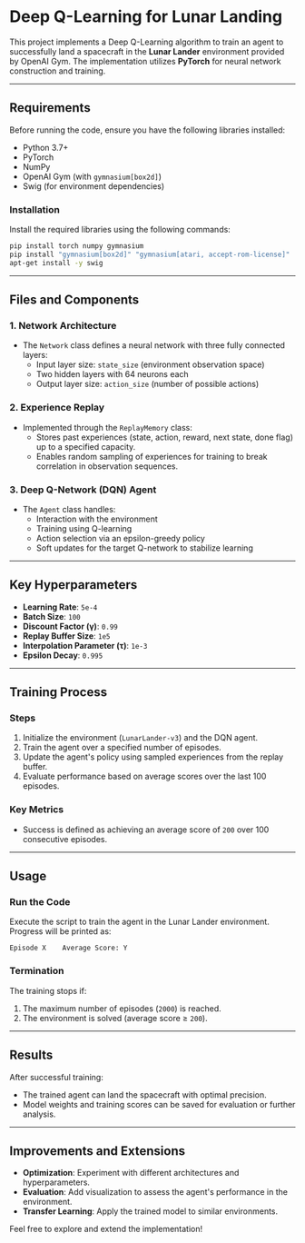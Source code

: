 # Deep Q-Learning for Lunar Landing

This project implements a Deep Q-Learning algorithm to train an agent to successfully land a spacecraft in the **Lunar Lander** environment provided by OpenAI Gym. The implementation utilizes **PyTorch** for neural network construction and training.

---

## Requirements

Before running the code, ensure you have the following libraries installed:

- Python 3.7+
- PyTorch
- NumPy
- OpenAI Gym (with `gymnasium[box2d]`)
- Swig (for environment dependencies)

### Installation

Install the required libraries using the following commands:

```bash
pip install torch numpy gymnasium
pip install "gymnasium[box2d]" "gymnasium[atari, accept-rom-license]"
apt-get install -y swig
```

---

## Files and Components

### 1. **Network Architecture**

- The `Network` class defines a neural network with three fully connected layers:
  - Input layer size: `state_size` (environment observation space)
  - Two hidden layers with 64 neurons each
  - Output layer size: `action_size` (number of possible actions)

### 2. **Experience Replay**

- Implemented through the `ReplayMemory` class:
  - Stores past experiences (state, action, reward, next state, done flag) up to a specified capacity.
  - Enables random sampling of experiences for training to break correlation in observation sequences.

### 3. **Deep Q-Network (DQN) Agent**

- The `Agent` class handles:
  - Interaction with the environment
  - Training using Q-learning
  - Action selection via an epsilon-greedy policy
  - Soft updates for the target Q-network to stabilize learning

---

## Key Hyperparameters

- **Learning Rate**: `5e-4`
- **Batch Size**: `100`
- **Discount Factor (γ)**: `0.99`
- **Replay Buffer Size**: `1e5`
- **Interpolation Parameter (τ)**: `1e-3`
- **Epsilon Decay**: `0.995`

---

## Training Process

### Steps

1. Initialize the environment (`LunarLander-v3`) and the DQN agent.
2. Train the agent over a specified number of episodes.
3. Update the agent's policy using sampled experiences from the replay buffer.
4. Evaluate performance based on average scores over the last 100 episodes.

### Key Metrics

- Success is defined as achieving an average score of `200` over 100 consecutive episodes.

---

## Usage

### Run the Code

Execute the script to train the agent in the Lunar Lander environment. Progress will be printed as:

```plaintext
Episode X    Average Score: Y
```

### Termination

The training stops if:

1. The maximum number of episodes (`2000`) is reached.
2. The environment is solved (average score ≥ `200`).

---

## Results

After successful training:

- The trained agent can land the spacecraft with optimal precision.
- Model weights and training scores can be saved for evaluation or further analysis.

---

## Improvements and Extensions

- **Optimization**: Experiment with different architectures and hyperparameters.
- **Evaluation**: Add visualization to assess the agent's performance in the environment.
- **Transfer Learning**: Apply the trained model to similar environments.

Feel free to explore and extend the implementation!
